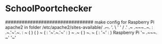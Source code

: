# SchoolPoortchecker
################################
make config for Raspberry Pi apache2
in folder /etc/apache2/sites-available/
   .~~.   .~~.
  '. \ ' ' / .'
   .~ .~~~..~.
  : .~.'~'.~. :
 ~ (   ) (   ) ~
( : '~'.~.'~' : )
 ~ .~ (   ) ~. ~
  (  : '~' :  ) Raspberry Pi
   '~ .~~~. ~'
       '~'
